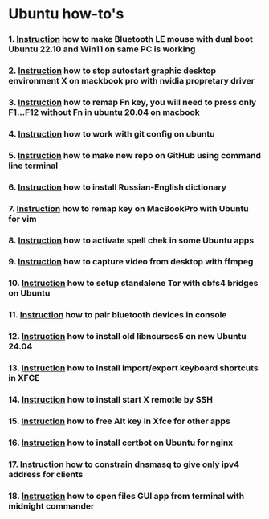 # Ubuntu how-to's

### 1. [Instruction](BLE.md) how to make Bluetooth LE mouse with dual boot Ubuntu 22.10 and Win11 on same PC is working
### 2. [Instruction](MacBookProNoX.md) how to stop autostart graphic desktop environment X on mackbook pro with nvidia propretary driver
### 3. [Instruction](MacBookFnKey.md) how to remap Fn key, you will need to press only F1...F12 without Fn in ubuntu 20.04 on macbook
### 4. [Instruction](GitConfig.md) how to work with git config on ubuntu
### 5. [Instruction](GitNewRepoCLI.md) how to make new repo on GitHub using command line terminal
### 6. [Instruction](https://github.com/allseenn/dict_ruen) how to install Russian-English dictionary
### 7. [Instruction](MacBookVimKeys.md) how to remap key on MacBookPro with Ubuntu for vim
### 8. [Instruction](HunSpellinApps.md) how to activate spell chek in some Ubuntu apps
### 9.  [Instruction](VideoCapture.md) how to capture video from desktop with ffmpeg
### 10. [Instruction](TorBridge.md) how to setup standalone Tor with obfs4 bridges on Ubuntu
### 11. [Instruction](BueToothCtl.md) how to pair bluetooth devices in console
### 12. [Instruction](LibNcurses5.md) how to install old libncurses5 on new Ubuntu 24.04
### 13. [Instruction](XFCEshortcuts.md) how to install import/export keyboard shortcuts in XFCE
### 14. [Instruction](SSHStartx.md) how to install start X remotle by SSH
### 15. [Instruction](Xfce4AltKey.md) how to free Alt key in Xfce for other apps
### 16. [Instruction](InstallCertBotOnUbuntu.md) how to install certbot on Ubuntu for nginx
### 17. [Instruction](HowToConstrainDnsmasqGiveOnlyIpv4.md) how to constrain dnsmasq to give only ipv4 address for clients
### 18. [Instruction](McOpenWithXdgopen.md) how to open files GUI app from terminal with midnight commander

